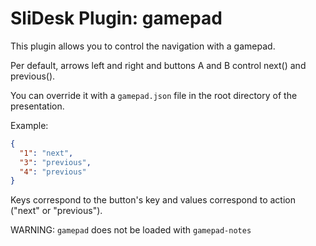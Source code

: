# SliDesk Plugin: gamepad

This plugin allows you to control the navigation with a gamepad.

Per default, arrows left and right and buttons A and B control next() and previous().

You can override it with a `gamepad.json` file in the root directory of the presentation.

Example:

```json
{
  "1": "next",
  "3": "previous",
  "4": "previous"
}
```

Keys correspond to the button's key and values correspond to action ("next" or "previous").

WARNING: `gamepad` does not be loaded with `gamepad-notes`
